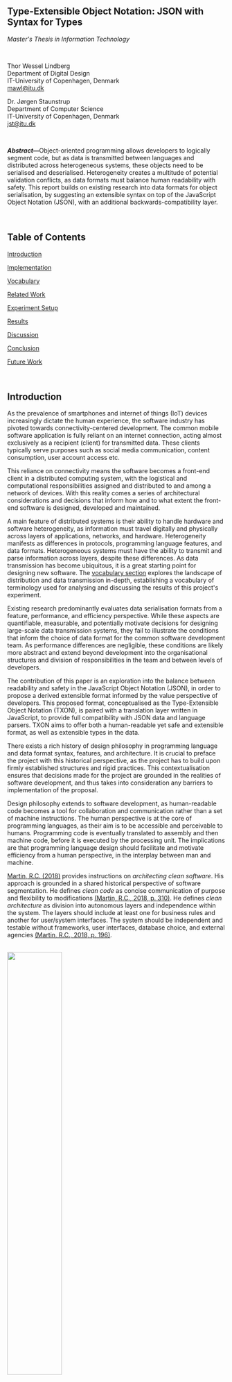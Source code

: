 **Type-Extensible Object Notation: JSON with Syntax for Types**
---

_Master's Thesis in Information Technology_

<br>

Thor Wessel Lindberg
<br>
Department of Digital Design
<br>
IT-University of Copenhagen, Denmark
<br>
[mawl@itu.dk](mailto:mawl@itu.dk)

Dr. Jørgen Staunstrup
<br>
Department of Computer Science
<br>
IT-University of Copenhagen, Denmark
<br>
[jst@itu.dk](mailto:jst@itu.dk)

<br>

<b><i>Abstract—</i></b>Object-oriented programming allows developers to logically segment code, but as data is transmitted between languages and distributed across heterogeneous systems, these objects need to be serialised and deserialised. Heterogeneity creates a multitude of potential validation conflicts, as data formats must balance human readability with safety. This report builds on existing research into data formats for object serialisation, by suggesting an extensible syntax on top of the JavaScript Object Notation (JSON), with an additional backwards-compatibility layer.

<br>

Table of Contents
---

[Introduction](#introduction)

[Implementation](#implementation)

[Vocabulary](#vocabulary)

[Related Work](#related-work)

[Experiment Setup](#experiment-setup)

[Results](#results)

[Discussion](#discussion)

[Conclusion](#conclusion)

[Future Work](#future-work)

<br>

Introduction
---

As the prevalence of smartphones and internet of things (IoT) devices increasingly dictate the human experience, the software industry has pivoted towards connectivity-centered development. The common mobile software application is fully reliant on an internet connection, acting almost exclusively as a recipient (client) for transmitted data. These clients typically serve purposes such as social media communication, content consumption, user account access etc.

This reliance on connectivity means the software becomes a front-end client in a distributed computing system, with the logistical and computational responsibilities assigned and distributed to and among a network of devices. With this reality comes a series of architectural considerations and decisions that inform how and to what extent the front-end software is designed, developed and maintained.

A main feature of distributed systems is their ability to handle hardware and software heterogeneity, as information must travel digitally and physically across layers of applications, networks, and hardware. Heterogeneity manifests as differences in protocols, programming language features, and data formats. Heterogeneous systems must have the ability to transmit and parse information across layers, despite these differences. As data transmission has become ubiquitous, it is a great starting point for designing new software. The [vocabulary section](#vocabulary) explores the landscape of distribution and data transmission in-depth, establishing a vocabulary of terminology used for analysing and discussing the results of this project's experiment.

Existing research predominantly evaluates data serialisation formats from a feature, performance, and efficiency perspective. While these aspects are quantifiable, measurable, and potentially motivate decisions for designing large-scale data transmission systems, they fail to illustrate the conditions that inform the choice of data format for the common software development team. As performance differences are negligible, these conditions are likely more abstract and extend beyond development into the organisational structures and division of responsibilities in the team and between levels of developers.

The contribution of this paper is an exploration into the balance between readability and safety in the JavaScript Object Notation (JSON), in order to propose a derived extensible format informed by the value perspective of developers. This proposed format, conceptualised as the Type-Extensible Object Notation (TXON), is paired with a translation layer written in JavaScript, to provide full compatibility with JSON data and language parsers. TXON aims to offer both a human-readable yet safe and extensible format, as well as extensible types in the data.

There exists a rich history of design philosophy in programming language and data format syntax, features, and architecture. It is crucial to preface the project with this historical perspective, as the project has to build upon firmly established structures and rigid practices. This contextualisation ensures that decisions made for the project are grounded in the realities of software development, and thus takes into consideration any barriers to implementation of the proposal.

Design philosophy extends to software development, as human-readable code becomes a tool for collaboration and communication rather than a set of machine instructions. The human perspective is at the core of programming languages, as their aim is to be accessible and perceivable to humans. Programming code is eventually translated to assembly and then machine code, before it is executed by the processing unit. The implications are that programming language design should facilitate and motivate efficiency from a human perspective, in the interplay between man and machine.

[Martin, R.C. (2018)](#martin2018clean) provides instructions on _architecting clean software_. His approach is grounded in a shared historical perspective of software segmentation. He defines _clean code_ as concise communication of purpose and flexibility to modifications [(Martin, R.C., 2018, p. 310)](#martin2018clean). He defines _clean architecture_ as division into autonomous layers and independence within the system. The layers should include at least one for business rules and another for user/system interfaces. The system should be independent and testable without frameworks, user interfaces, database choice, and external agencies [(Martin, R.C., 2018, p. 196)](#martin2018clean).

<span id="cleanarchitecture"></span>

<br>

<img style="width:50%" src="./figures/cleanarchitecture.jpg"/>

Figure 1: The clean architecture.

<br>

As seen in figure [Figure 1](#cleanarchitecture), this division results in four types of layers, guided by the various types of business rules and internal or external dependencies. This fragmentation of components facilitates the independent development, testing and evolution of the software layers. This philosophical perspective on software illustrates the importance of design in software, as system architecture can either motivate or inhibit developers from achieving their desired design goals.

XML (eXtensible Markup Language) is...

JavaScript Object Notation (JSON) is...

[Charmaz, Kathy (2006)](#charmaz2006constructing) defines a qualitative research perspective referred to as _Grounded Theory_. While this is a set of methodologies, it is also a general approach to conducting research and analysing the qualitative results of interviewing. From her perspective, qualitative data is gathered and processed for the purpose of guiding and grounding research decisions, rather than to qualitatively evaluate a hypothesis. This approach does not have to exist in a vacuum, and can instead guide the initial inquiry process in a research project. It is applicable to this project, as I approach the experimental development process for a value-oriented perspective, where values are derived directly from interviews with developers.

[Norman, Donald A. (2002)](#norman2013design) coined and popularised the term _User Experience_, as a lens through which we can view the design of objects. With his philosophy of cyclical perception, action and reflection, he established a conceptual framework that describes human interaction and how technology can accommodate our expectations. Communicating through code can be described as a _design goal_ of software development (and clean code), and thus it is pertinent to approach this project with an emphasis on how developer interaction with code shapes their experience.

[Buley, L. (2013)](#buley2013user) defines a methodological approach to researching users and designing from a user-centered perspective. Her framework of _personas_ is a tool for quantitatively assessing potential users, and then deriving profiles for user evaluation during design ideation. A persona is at a surface level analogous to a stakeholder in a stakeholder analysis, which describes the organisational hierarchy and relationship between participants. The difference is that personas are less relationship-centered, as they emphasise how differing backgrounds and perspectives can inform usage, and the experience derived from interaction. Personas are created by identifying, for each type of user, their needs, values, goals, frustrations, and desires [(Buley, L., 2013, p. 132)](#buley2013user).

<span id="persona"></span>

<br>

<img style="width:50%" src="./figures/persona.png"/>

Figure 2: A complete persona.

<br>

As seen in figure [Figure 2](#persona), the persona represents a fictive person derived from real information on users. It is crucial that the persona does not represent a real person, as the goal is not to design for a specific person, but for personas to represent multiple and potentially conflicting perspectives.

The following [implementation section](#implementation) presents the company I collaborate with and their _implementation case_, which lays the foundation for this project. Through organisation and system hierarchies and structures, as well as personas, this section explores perspectives on working with serialised data, in relation to the proposal in this project.

**Problem statement**

Based on this information...

<br>

Implementation
---

In this project I've chosen to collaborate with a company that specialises in native mobile application development. Their identity is kept anonymous, so rather than include confidential data or code samples, I have chosen to derive generic examples from the material they have provided me.

This company holds a unique perspective relative to the landscape of software development in Copenhagen, where return on investment (ROI) in my optics is valued above quality. Rather than take the typical multi-platform approach, using a platform-neutral framework like _React Native_, they maintain independent development teams for each platform, and they work exclusively with native code. They maintain an Android team utilising _Flutter_ and an iOS team utilising _Swift_. This nets them hardware efficiency and performance advantages, at the cost of operating and aligning two parallel developer teams working on the same projects.

In the following I illustrate the relationship between this company (_development company_) and their partners. This serves as a starting point for deducing which perspectives are held on working with data.

**Organisational structure and stakeholders**

As seen in figure [Figure 3](#organisation), there are two identifiable hierarchies that form a relationship between case partner and development. The top half of this diagram flows from partner to a formulated case. The bottom half of this diagram flows from developer to a product delivery.

<span id="organisation"></span>

<br>

<img style="width:50%" src="./figures/organisation.png"/>

Figure 3: Hierarchical and structural relationship between development company and case partners.

<br>

The structure of the partner company informs how they formulate the case offered to the developers. They are also responsible for maintenance of a back-end, delivering customer data to the client developed in the delivery.

The structure of the development company informs how they plan and execute on a case. They are not responsible for the back-end, and thus have to negotiate infrastructure plans and changes with their partners. This presents challenges to their autonomy, hierarchy and responsibilities.

**Data provided to me**

...

**Perspectives on serialised data**

This section presents the personas derived from interviews with each development team at the company, for the purpose of taking value-oriented design decisions derived from their perspectives. As these employees are coworkers, their perspectives are grounded in shared experiences, yet their unique deviations highlight how serialised data has varying implications on work practices.

**How-might-we**

...

<br>

Vocabulary
---

This section explores fundamental principles of the system architectures that support distribution of serialised data. It serves to establish a vocabulary for communication in computing, as well as to provide background knowledge on how data becomes distributed, and motivate my choices of systems.

**Distributed Computing**

[Kshemkalyani, A. and Singhal, M. (2011)](#kshemkalyani2011distributed) define _distributed systems_ as "a collection of independent entities that cooperate to solve a problem that cannot be individually solved." They characterise distributed computing as  "a collection of mostly autonomous processors communicating over a communication network". They identify common features of distributed systems, notably a lack of shared resources which necessitates communication, autonomy and heterogeneity.

In characterising distributed systems, [Kshemkalyani, A. and Singhal, M. (2011)](#kshemkalyani2011distributed) raise the notion that the physical differences of entities, and variation in their resources, creates a reliance on distributed communication. Distributed resources, particularly the absence of shared memory, implies an inherent asynchrony between entities. This means that each individual entity must act autonomously, while collaborating with and distributing tasks among the entities within the system.

As seen in figure [Figure 4](#networkcomms), a distributed system achieves asynchronous collaboration through a communication network, either a wide (WAN) area or local (LAN) area network, depending on the geography of the system. Each entity in the system consists of at least one processor (P) with its own solitary memory (M), providing the entity computational autonomy. This network structure creates the potential for both hardware and software heterogeneity, which necessitates coordination and distribution of tasks and responsibilities.

<span id="networkcomms"></span>

<br>

<img style="width:50%" src="./figures/networkcomms.png"/>

Figure 4: A distributed system connects processors by a communication network.

<br>

_Hardware heterogeneity_ manifests as a variation in physical resources and thus implicitly a variation in computational capability. This necessitates a variance in entity responsibilities, as each individual entity is... This can of course be a cognitive decision made by system architects and engineers, facilitating a more efficient distribution, as computational tasks are inherently varied in requirements.

_Software heterogeneity_ manifests as a variation in programming languages and frameworks. Distributed systems use a layered architecture, with a middle layer driving the software distribution, the so-called "middleware." As seen in figure [Figure 5](#processinteraction), the middleware layer exists as an addition to the protocol-oriented application layer, which handles the communication protocols such as _HTTP_. Additionally, as data flows in a heterogeneous distributed system, it must adhere to a standardised and yet interoperable format, modelled on the software systems used in the network.

<span id="processinteraction"></span>

<br>

<img style="width:50%" src="./figures/processinteraction.png"/>

Figure 5: Interaction of the software components at each processor.

<br>

At this point, you are probably wondering _why distribution is relevant_ to this project, and _how it pertains to data serialisation_. [Kshemkalyani, A. and Singhal, M. (2011)](#kshemkalyani2011distributed) define various potential requirements of a system, that would motivate heterogeneous distribution. As data serialisation is typically utilised for distributed communication, it is not inherently performance- or scalability-oriented, but it is inherently distributed and geographically remote. The implication is that the inherent distributed nature of serialised data exchange necessitates the use of a distributed system, and not vice versa.

Given the inherent nature of serialised data exchange, and the ubiquity of distributed computing systems, the design of such systems informs our approach to communicating across them. It should be noted that systems do not exist in a vacuum, and thus system should be contextually designed based on market forces. System designers must balance or choose between industry standard protocols, which maximise interoperability, and the technically best solutions, which require more control and closed source development.

<span id="pubsubsystem"></span>

<br>

<img style="width:50%" src="./figures/pubsubsystem.png"/>

Figure 6: Components of a _publish-subscribe_ system.

<br>

[Kshemkalyani, A. and Singhal, M. (2011)](#kshemkalyani2011distributed) identify a set of design challenges applicable to the traditional server-client model of distributed systems. An _Applications Programming Interface (API)_ enables the distributed system to communicate internally and more importantly externally, maximising the adoption of system services by outside forces. It introduces the challenge of _transparency_, as the system should be accessible without revealing its internal operations (resource [re]location, replication, concurrency, failure handling etc.) and implementation policies.

[Kshemkalyani, A. and Singhal, M. (2011)](#kshemkalyani2011distributed) describe several applications of distributed computing, of which the publish-subscribe model of content distribution is particularly relevant to this project, because it is the most prominent server-client system. In this model, information is filtered by relevancy, meaning the server distributes only the requested information. As argued by [Kshemkalyani, A. and Singhal, M. (2011)](#kshemkalyani2011distributed), information distribution requires three types of mechanisms: distribution (publishing), specific requests (subscribe), and the ability to manipulate information based on a request before publishing.

In the following section on _the transmission of data in distributed computing systems_, I present an in-depth illustration of how publish-subscribe models facilitate distribution of data-driven systems.

**Data Transmission**

This section explores the standards and methods for distributed communication through a publish-subscribe service. It serves as background knowledge on how serialised data is distributed, to illustrate how our choice of data serialisation library is informed by the system model.

"cite":"tarkoma2012publish"} defines _publish-subscribe (pub/sub)_ as the efficient and timely selective communication of events between participating components. He relates his conceptual perspective to how humans selectively focus on (or "subscribe" to) probable sources of interesting events.

He notes that participants in this type of distributed system would appear sourceless to each other, and thus they publish without direction. This introduces the crucial element of time beyond the typical asynchrony, as participants subscribe based on the probability that information will be communicated, even if no information yet exists. He contrasts this with database systems, wherein information is retrieved through queries, aimed at previously communicated information, rather than aimed at future communication.

[Tarkoma, S. (2012)](#tarkoma2012publish) illustrates the structural components of a pub/sub system through figure [Figure 6](#pubsubsystem), as well as how the participants interact through events and notifications. Publishers and subscribers are referred to as the _main entities_, and publishers are the starting point for the chain of events in the system. As a situation occurs, referred to as an _event_, the publisher detects it and publishes a notification to the service, also referred to as the _event message_. Events denote _discrete_ measurable changes in the _state_ of a situation. The pub/sub service handles the communication infrastructure, and subscribers must express interest in a publisher before an event.

The nature of this relationship between publishers and subscribers introduces coordination challenges, as publishers and subscribers must agree on event expectations before a situation occurs. The pub/sub system does not take responsibility for these challenges, as it can only set expectations but not solve conflicts. The system is only responsible for delivering the communicated event between publishers and their subscribers.

The system can take different approaches to communicating events between entities over a network. In the simplest form, a pub/sub system can communicate directly from publishers to subscribers, with publishers taking on responsibility for the transmission of events. As the network scales and increasingly more entities subscribe this approach become untenable, and responsibilities are instead delegated to an intermediary type of entity, referred to as _brokers_ or _pub/sub routers_.

In a _centralised_ pub/sub system, publishers either utilise a _one-to-one message protocol_, or they communicate events to a _broker server_, which forwards messages to its subscribers. In a _distributed_ pub/sub system events are never communicated directly between publishers and subscribers, and brokers are deployed as an _overlay network_ for routing. This overlay is an additional layer on-top of the network, allowing the brokers to collaboratively transmit events between entities, gaining the aforementioned advantages of a distributed system.

The network layer is one of multiple layers typical of networking systems. As seen in figure [Figure 7](#ositcilayers), [Alani, M.M. (2014)](#alani2014guide) presents the 7 layers of the _Open Systems Interconnection_ (OSI) model relative to the 4 layers of the _Transmission Control Protocol_ (TCP). The OSI model abstracts networking systems into a conceptual framework, to describe and standardise the functional relationship between these layers. The TCI/IP model maps to the OSI model, but  

<span id="ositcilayers"></span>

<br>

<img style="width:50%" src="./figures/ositcilayers.png"/>

Figure 7: Comparison between layers in the OSI model and TCI/IP model, providing a standard communication architecture for distributed processing systems.

<br>

As data in a distributed systems flows from the software (_application layer_) to the hardware (_physical layer_), it is transformed by protocols which add additional information to the data. This process is referred to as _encapsulation_, and consists of _capsulation_ from the source host and _decapsulation_ towards the destination host. As data flows from source host's application layer and towards the physical layer, protocols prepend headers (leading information) and append trailers (trailing information) to the data. This additional information indicates the purpose of communicating the data and how it should be interpreted by the next layer.

<span id="dataflow"></span>

<br>

<img style="width:50%" src="./figures/endtoendflow.png"/>

Figure 8: End-to-end data flow.

<br>

<span id="encapsulation"></span>

<br>

<img style="width:50%" src="./figures/encapsulation.png"/>

Figure 9: Encapsulation with headers and trailers.

<br>

This transformation of distributed data has consequences for...

The take away from the OSI model is that as data flows through a distributed system, it is transformed by protocols utilised in the layers. These protocols inform the state of the data...

[Tarkoma, S. (2012)](#tarkoma2012publish) presents the _Representational State Transfer_ (REST) _Application Programming Interface_ (API), an architectural model and web technology for implementing publish-subscribe systems. This model consists of resources and representations of their state. _Resources_ are akin to objects, whose current or future state is represented in the system. State is altered through API requests sent by a client, which becomes transitional once it awaits at least one server response. As a web technology, REST is typically seen with the HTTP protocol.

...

**Data Parsing**

...

**Typesetting**

...

**Backwards Compatibility**

...

**Language Extensibility**

...

<br>

Related Work
---

Previous research provides a baseline for building upon existing knowledge through this project. This research typically focuses on documenting the object serialisation process or comparing serialisation formats in terms of features, efficiency, performance, file size, and programming language support.

[Goff, J et al. (2001)](#goff2001xmlserialization) document object serialisation processes with the eXtensible Markup Language (XML) format, assessing its implementation in heterogeneous distributed systems.

[Malin Eriksson and V. Hallberg (2011)](#eriksson2011comparison) compared the features of two plaintext object serialisation formats: JavaScript Object Notation (JSON) and YAML, then determined their efficiency by measuring performance and data storage size.
[Kazuaki Maeda (2011)](#kazuaki2011survey) surveyed object serialisation techniques, concluding that each technique had its advantages and disadvantages in the context it was applied.

[Tauro, Clarence et al. (2012)](#tauro2012binary) document implementation techniques for binary object serialisation in the programming languages: C++, Java and .NET. They conclude that binary serialisation is memory and bandwidth efficient.

[Sumaray, Audie and Makki, S. Kami (2012)](#sumaray2012efficiency) ...

[Vanura, Jan and Kriz, Pavel (2018)](#vanura2018performance) ...

<br>

Experiment Setup
---

**Features**

XML: https://www.w3.org/XML/ https://www.w3.org/TR/2008/REC-xml-20081126/

JSON: https://www.json.org/json-en.html

Proto: https://developers.google.com/protocol-buffers

**Declaration**

...

**Serialisation**

...

**Transmission**

...

**Readability**

...

**Type safety**

...

**Language support**

...

**Documentation**

...

<br>

Results
---

...

<br>

Discussion
---

...

<br>

Future Work
---

...

<br>

Conclusion
---

...

<br>

Bibliography
---

<br>

<span id="kshemkalyani2011distributed"></span>
Kshemkalyani, A. and Singhal, M. (2011). _Distributed Computing: Principles, Algorithms, and Systems_. Cambridge University Press. [https://books.google.dk/books?id=G7SZ32dPuLgC](https://books.google.dk/books?id=G7SZ32dPuLgC).

<span id="kazuaki2011survey"></span>
Kazuaki Maeda (2011). _Comparative Survey of Object Serialization Techniques and the Programming Supports_. World Academy of Science, Engineering and Technology. [https://publications.waset.org/15057/comparative-survey-of-object-serialization-techniques-and-the-programming-supports](https://publications.waset.org/15057/comparative-survey-of-object-serialization-techniques-and-the-programming-supports).

<span id="tauro2012binary"></span>
Tauro, Clarence and Ganesan, N and Mishra, Saumya and Bhagwat, Anupama (2012). _Article: Object Serialization: A Study of Techniques of Implementing Binary Serialization in C++, Java and .NET_. International Journal of Computer Applications. [https://citeseerx.ist.psu.edu/viewdoc/download?doi=10.1.1.685.1077&rep=rep1&type=pdf](https://citeseerx.ist.psu.edu/viewdoc/download?doi=10.1.1.685.1077&rep=rep1&type=pdf).

<span id="eriksson2011comparison"></span>
Malin Eriksson and V. Hallberg (2011). _Comparison between JSON and YAML for Data Serialization_. . [https://citeseerx.ist.psu.edu/viewdoc/download?doi=10.1.1.472.5744&rep=rep1&type=pdf](https://citeseerx.ist.psu.edu/viewdoc/download?doi=10.1.1.472.5744&rep=rep1&type=pdf).

<span id="vanura2018performance"></span>
Vanura, Jan and Kriz, Pavel (2018). _Performance Evaluation of Java, JavaScript and PHP Serialization Libraries for XML, JSON and Binary Formats_. . [https://www.researchgate.net/publication/325829004_Perfomance_Evaluation_of_Java_JavaScript_and_PHP_Serialization_Libraries_for_XML_JSON_and_Binary_Formats](https://www.researchgate.net/publication/325829004_Perfomance_Evaluation_of_Java_JavaScript_and_PHP_Serialization_Libraries_for_XML_JSON_and_Binary_Formats).

<span id="sumaray2012efficiency"></span>
Sumaray, Audie and Makki, S. Kami (2012). _A Comparison of Data Serialization Formats for Optimal Efficiency on a Mobile Platform_. Association for Computing Machinery. [https://dl.acm.org/doi/abs/10.1145/2184751.2184810?casa_token=bdZ6IE8_tAEAAAAA:JrS60mJemsuBluBQN4YVQsskxRLo-Ve14ljG4bwtIkaPtBJ-V-TE3QFLKlNBcu2LuVjxptSo_wh](https://dl.acm.org/doi/abs/10.1145/2184751.2184810?casa_token=bdZ6IE8_tAEAAAAA:JrS60mJemsuBluBQN4YVQsskxRLo-Ve14ljG4bwtIkaPtBJ-V-TE3QFLKlNBcu2LuVjxptSo_wh).

<span id="goff2001xmlserialization"></span>
Goff, J and Bhatti, N. and Hassan, Wassem and Kovács, Z and Martin, P. and Mcclatchey, Richard and Stockinger, Heinz and Willers, Ian (2001). _Object Serialization and Deserialization Using XML_. Association for Computing Machinery. [https://www.researchgate.net/publication/46276571_Object_Serialization_and_Deserialization_Using_XML](https://www.researchgate.net/publication/46276571_Object_Serialization_and_Deserialization_Using_XML).

<span id="tarkoma2012publish"></span>
Tarkoma, S. (2012). _Publish / Subscribe Systems: Design and Principles_. Wiley. [https://books.google.dk/books?id=iLGzgqi5JPgC](https://books.google.dk/books?id=iLGzgqi5JPgC).

<span id="alani2014guide"></span>
Alani, M.M. (2014). _Guide to OSI and TCP/IP Models_. Springer International Publishing. [https://books.google.dk/books?id=PRi5BQAAQBAJ](https://books.google.dk/books?id=PRi5BQAAQBAJ).

<span id="martin2018clean"></span>
Martin, R.C. (2018). _Clean Architecture: A Craftsman's Guide to Software Structure and Design_. Prentice Hall. [https://books.google.dk/books?id=8ngAkAEACAAJ](https://books.google.dk/books?id=8ngAkAEACAAJ).

<span id="charmaz2006constructing"></span>
Charmaz, Kathy (2006). _Constructing grounded theory:a practical guide through qualitative analysis_. Sage Publications. [http://www.amazon.com/Constructing-Grounded-Theory-Qualitative-Introducing/dp/0761973532](http://www.amazon.com/Constructing-Grounded-Theory-Qualitative-Introducing/dp/0761973532).

<span id="buley2013user"></span>
Buley, L. (2013). _The User Experience Team of One: A Research and Design Survival Guide_. Rosenfeld Media. [https://books.google.dk/books?id=vQ7cnAEACAAJ](https://books.google.dk/books?id=vQ7cnAEACAAJ).

<span id="norman2013design"></span>
Norman, Donald A. (2002). _The design of everyday things_. Basic Books. []().